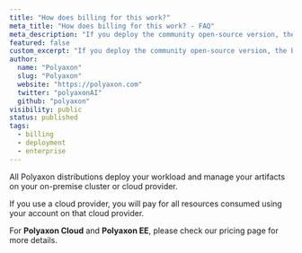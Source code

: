 ```yaml
---
title: "How does billing for this work?"
meta_title: "How does billing for this work? - FAQ"
meta_description: "If you deploy the community open-source version, the billing is not handled by Polyaxon and is done by the cloud provider of your choice."
featured: false
custom_excerpt: "If you deploy the community open-source version, the billing is not handled by Polyaxon and is done by the cloud provider of your choice."
author:
  name: "Polyaxon"
  slug: "Polyaxon"
  website: "https://polyaxon.com"
  twitter: "polyaxonAI"
  github: "polyaxon"
visibility: public
status: published
tags:
  - billing
  - deployment
  - enterprise
---
```


All Polyaxon distributions deploy your workload and manage your artifacts on your on-premise cluster or cloud provider.  

If you use a cloud provider, you will pay for all resources consumed using your account on that cloud provider.

For **Polyaxon Cloud** and **Polyaxon EE**, please check our pricing page for more details.
